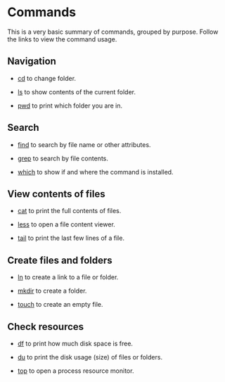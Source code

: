 # Commands

This is a very basic summary of commands, grouped by purpose.
Follow the links to view the command usage.


## Navigation

- [cd](./cd/) to change folder.

- [ls](./ls/) to show contents of the current folder.

- [pwd](./pwd/) to print which folder you are in.


## Search

- [find](./find/) to search by file name or other attributes.

- [grep](./grep/) to search by file contents.

- [which](./which/) to show if and where the command is installed.


## View contents of files

- [cat](./cat/) to print the full contents of files.

- [less](./less/) to open a file content viewer.

- [tail](./tail/) to print the last few lines of a file.


## Create files and folders

- [ln](./ln/) to create a link to a file or folder.

- [mkdir](./mkdir/) to create a folder.

- [touch](./touch/) to create an empty file.


## Check resources

- [df](./df/) to print how much disk space is free.

- [du](./du/) to print the disk usage (size) of files or folders.

- [top](./top/) to open a process resource monitor.
